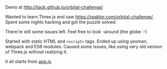 Demo at http://ljack.github.io/orbital-challenge/

Wanted to learn Three.js and saw https://reaktor.com/orbital-challenge/. Spent some nights hacking and got the puzzle solved. 

There're still some issues left. Feel free to look -around (the globe :-)

Started with static HTML and `<script>` tags. Ended up using yeoman, webpack and ES6 modules. Caused some issues, like using very old version of Three.js without realizing it.

It all starts from [app.js](src/js/app.js).
